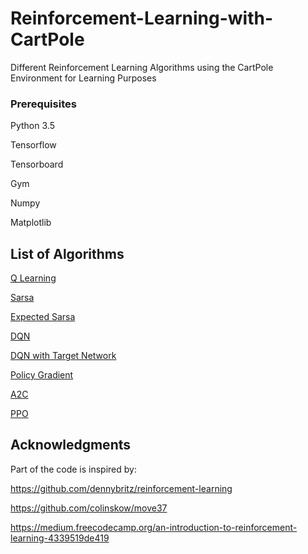 # Reinforcement-Learning-with-CartPole

Different Reinforcement Learning Algorithms using the CartPole Environment for Learning Purposes


### Prerequisites

Python 3.5

Tensorflow

Tensorboard

Gym

Numpy

Matplotlib

## List of Algorithms

[Q Learning](https://github.com/RicardoLunaG/Reinforcement-Learning-with-CartPole/blob/master/Cart%20Pole%20Q%20Learning.py)

[Sarsa](https://github.com/RicardoLunaG/Reinforcement-Learning-with-CartPole/blob/master/Cart%20Pole%20Sarsa.py)

[Expected Sarsa](https://github.com/RicardoLunaG/Reinforcement-Learning-with-CartPole/blob/master/CartPole%20Expected%20Sarsa.py)

[DQN](https://github.com/RicardoLunaG/Reinforcement-Learning-with-CartPole/blob/master/CartPoleDQN.py)

[DQN with Target Network](https://github.com/RicardoLunaG/Reinforcement-Learning-with-CartPole/blob/master/CartPole%20DQN%20Target.py)

[Policy Gradient](https://github.com/RicardoLunaG/Reinforcement-Learning-with-CartPole/blob/master/CartPole%20Policy%20Gradient.py)

[A2C](https://github.com/RicardoLunaG/Reinforcement-Learning-with-CartPole/blob/master/A2C%20CartPole.py)

[PPO](https://github.com/RicardoLunaG/Reinforcement-Learning-with-CartPole/blob/master/PPO%20CartPole.py)



## Acknowledgments
Part of the code is inspired by:

https://github.com/dennybritz/reinforcement-learning

https://github.com/colinskow/move37

https://medium.freecodecamp.org/an-introduction-to-reinforcement-learning-4339519de419
